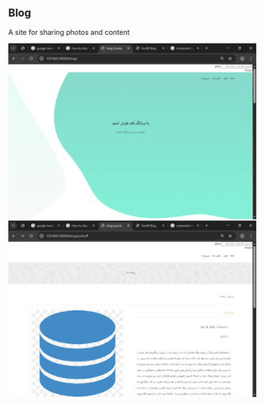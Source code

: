 <h2>Blog</h2>

<p>A site for sharing photos and content</p>

<img style='width:500px' src='https://github.com/shahmoradi-web/Blog/blob/master/screenshot%20on%20windows%2010%20-%20Google%20Search%20-%20Google%20Chrome%204_14_2025%2010_50_46%20PM.png?raw=true'>

<img style='width:500px' src='https://github.com/shahmoradi-web/Blog/blob/master/screenshot%20on%20windows%2010%20-%20Google%20Search%20-%20Google%20Chrome%204_14_2025%2010_50_20%20PM.png?raw=true'>
